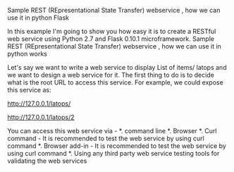 Sample REST (REpresentational State Transfer) webservice , how we can use it in python Flask

In this example I'm going to show you how easy it is to create a RESTful web service using Python 2.7 and Flask 0.10.1 microframework.
Sample REST (REpresentational State Transfer) webservice , how we can use it in python works

Let's say we want to write a web service to display List of items/ latops and we want to design a web service for it. The first thing to do is to decide what is the root URL to access this service. 
For example, we could expose this service as:

http://127.0.0.1/latops/

http://127.0.0.1/latops/2

You can access this web service via -
*. command line 
*. Browser
*. Curl command - It is recommended to test the web service by using curl command
*. Browser add-in - It is recommended to test the web service by using curl command
*. Using any third party web service testing tools for validating the web services
